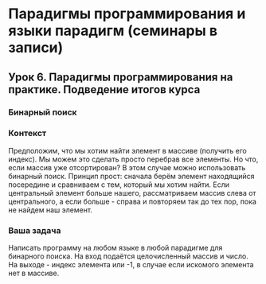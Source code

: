 # Парадигмы программирования и языки парадигм (семинары в записи)
## Урок 6. Парадигмы программирования на практике. Подведение итогов курса
### Бинарный поиск
### Контекст
Предположим, что мы хотим найти элемент в массиве (получить 
его индекс). Мы можем это сделать просто перебрав все элементы. 
Но что, если массив уже отсортирован? В этом случае можно 
использовать бинарный поиск. Принцип прост: сначала берём 
элемент находящийся посередине и сравниваем с тем, который мы 
хотим найти. Если центральный элемент больше нашего, 
рассматриваем массив слева от центрального, а если больше - 
справа и повторяем так до тех пор, пока не найдем наш элемент.
### Ваша задача
Написать программу на любом языке в любой парадигме для 
бинарного поиска. На вход подаётся целочисленный массив и 
число. На выходе - индекс элемента или -1, в случае если искомого 
элемента нет в массиве.

